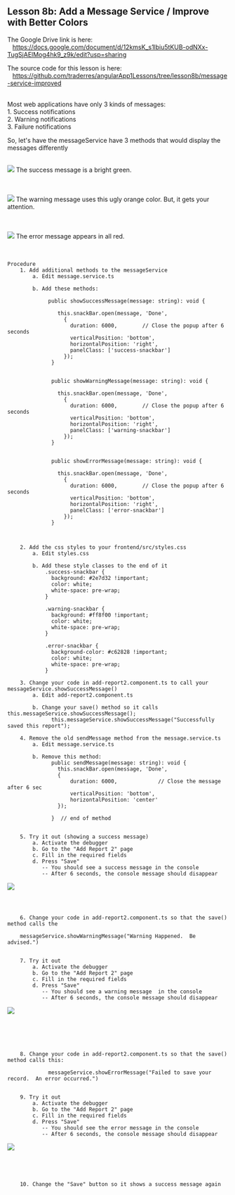 Lesson 8b:  Add a Message Service / Improve with Better Colors
--------------------------------------------------------------
The Google Drive link is here:<br>
&nbsp;&nbsp;&nbsp;https://docs.google.com/document/d/12kmsK_s1lbiu5tKUB-odNXx-TugSjAElMog4hk9_z9k/edit?usp=sharing
      

The source code for this lesson is here:<br>
&nbsp;&nbsp;&nbsp;https://github.com/traderres/angularApp1Lessons/tree/lesson8b/message-service-improved
<br>
<br>

Most web applications have only 3 kinds of messages:<br>
1\. Success notifications<br>
2\. Warning notifications<br>
3\. Failure notifications<br>

So, let's have the messageService have 3 methods that would display the messages differently
<br>
<br>
  


![](https://lh5.googleusercontent.com/BC2v9eCHlWodEhV1V2KZyY1Ufb-Ac2xQcwejYHxSjsUcYURCrMf5biIJ_UyO7HCpZapxWNZb4qrWxFG-NFUSNdFcWZLkemSxWScC_aDRrbMr5sanFDFTocNTUh0ibH-r8-5EEjsq)
The success message is a bright green.
<br>
<br>
<br>
  
  


![](https://lh3.googleusercontent.com/9YtVTlmbjN142AyacFInjrqePyqFLpuXehmNpzHv7CTCNNYgn9Cnpn1oNRj8i5niGvPx1MkHTe38vgDww-ODe8hZ43IbkQUnAlPM0b0tdPL-80EIqw9Mi4DnIVOfFNwkIP6g_lUH)
The warning message uses this ugly orange color. But, it gets your attention.
<br>
<br>
<br>
  
  


**![](https://lh4.googleusercontent.com/lIDGCKGeeFRNuYZSkNTeGXNvQMMhNUYvz2oyWqec2wqp4OUAeW8oYZEroU2k4k_LRCFYJisSr8zYspBt-RT8Rm0p7-Z-hrumpQLx_Him65OlN2f2Y63k9VW3uD0d6coQ22vYKvEh)**
The error message appears in all red.
<br>
<br>
<br>


```
Procedure
    1. Add additional methods to the messageService
        a. Edit message.service.ts

        b. Add these methods:
       
             public showSuccessMessage(message: string): void {
    
                this.snackBar.open(message, 'Done',
                  {
                    duration: 6000,        // Close the popup after 6 seconds
                    verticalPosition: 'bottom',
                    horizontalPosition: 'right',
                    panelClass: ['success-snackbar']
                  });
              }
    
    
              public showWarningMessage(message: string): void {
    
                this.snackBar.open(message, 'Done',
                  {
                    duration: 6000,        // Close the popup after 6 seconds
                    verticalPosition: 'bottom',
                    horizontalPosition: 'right',
                    panelClass: ['warning-snackbar']
                  });
              }
    
    
              public showErrorMessage(message: string): void {
    
                this.snackBar.open(message, 'Done',
                  {
                    duration: 6000,        // Close the popup after 6 seconds
                    verticalPosition: 'bottom',
                    horizontalPosition: 'right',
                    panelClass: ['error-snackbar']
                  });
              }   
             
              
     
    2. Add the css styles to your frontend/src/styles.css
        a. Edit styles.css

        b. Add these style classes to the end of it
            .success-snackbar {
              background: #2e7d32 !important;
              color: white;
              white-space: pre-wrap;
            }

            .warning-snackbar {
              background: #ff8f00 !important;
              color: white;
              white-space: pre-wrap;
            }

            .error-snackbar {
              background-color: #c62828 !important;
              color: white;
              white-space: pre-wrap;
            }

    3. Change your code in add-report2.component.ts to call your messageService.showSuccessMessage()
        a. Edit add-report2.component.ts

        b. Change your save() method so it calls this.messageService.showSuccessMessage();
              this.messageService.showSuccessMessage("Successfully saved this report");

    4. Remove the old sendMessage method from the message.service.ts
        a. Edit message.service.ts

        b. Remove this method:
              public sendMessage(message: string): void {
                this.snackBar.open(message, 'Done',
                {
                    duration: 6000,            	// Close the message after 6 sec
                    verticalPosition: 'bottom',
                    horizontalPosition: 'center'
                });
            
              }  // end of method


    5. Try it out (showing a success message)
        a. Activate the debugger
        b. Go to the "Add Report 2" page
        c. Fill in the required fields
        d. Press "Save"
           -- You should see a success message in the console
           -- After 6 seconds, the console message should disappear
```
![](https://lh6.googleusercontent.com/s0B3cGyn9oLgo47U4mUoAu9BEnYNDgGEQt5s3ifyF5yUjVVW35Lp5x_ztYnWcJoa_JRtCV71LY7MqrlcFczf9EsvwTXfXnnD5YzY2QKrR8G_z-Lbvs9AkpgR04ig6qnT_gbb3bEU)
```



    6. Change your code in add-report2.component.ts so that the save() method calls the  

	messageService.showWarningMessage("Warning Happened.  Be advised.")


    7. Try it out
        a. Activate the debugger
        b. Go to the "Add Report 2" page
        c. Fill in the required fields
        d. Press "Save"
           -- You should see a warning message  in the console
           -- After 6 seconds, the console message should disappear
```
![](https://lh6.googleusercontent.com/I5Mrz3a7-hujhwDAaGcnxwDdjq1Fqa7mVc03Et5-3xEbgjXyQztmyFykufa9Z75q1MAJZegkyUwOpb1ZaAn49rC0jqWM6i3Vg7zZG--9XNOI9FNPg4av2T6G9SI88aBiCfcdw9kn)
```





    8. Change your code in add-report2.component.ts so that the save() method calls this:

	         messageService.showErrorMessage("Failed to save your record.  An error occurred.")


    9. Try it out
        a. Activate the debugger
        b. Go to the "Add Report 2" page
        c. Fill in the required fields
        d. Press "Save"
           -- You should see the error message in the console
           -- After 6 seconds, the console message should disappear
```
![](https://lh4.googleusercontent.com/PfjRb4Cx33EmKS6rQUgba-NYDPRXRKS1jvWaHmfNFiOHdAtIhj7iTa5uWS9Yi4BuKJiUg0wZXt09CYpL1wxQsDXdkKXfumEzAqYf4Y-AW106Hdrdc9OvCr6fb7KSYYRwAeh6Nf6Y)
```




    10. Change the "Save" button so it shows a success message again



```
